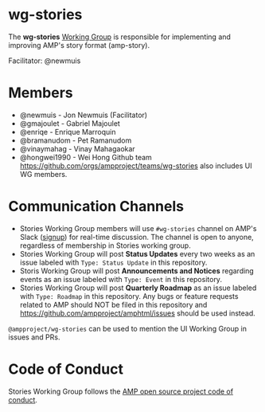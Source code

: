 # wg-stories
The **wg-stories** [Working Group](https://github.com/ampproject/meta/blob/master/GOVERNANCE.md#working-groups) is responsible for implementing and improving AMP's story format (amp-story).

Facilitator: @newmuis

# Members
* @newmuis - Jon Newmuis (Facilitator)
* @gmajoulet - Gabriel Majoulet
* @enriqe - Enrique Marroquin
* @bramanudom - Pet Ramanudom
* @vinaymahag - Vinay Mahagaokar
* @hongwei1990 - Wei Hong
Github team https://github.com/orgs/ampproject/teams/wg-stories also includes UI WG members.

# Communication Channels
* Stories Working Group members will use `#wg-stories` channel on AMP's Slack ([signup](https://docs.google.com/forms/d/e/1FAIpQLSd83J2IZA6cdR6jPwABGsJE8YL4pkypAbKMGgUZZriU7Qu6Tg/viewform?fbzx=4406980310789882877)) for real-time discussion. The channel is open to anyone, regardless of membership in Stories working group.
* Stories Working Group will post **Status Updates** every two weeks as an issue labeled with `Type: Status Update` in this repository.
* Storis Working Group will post **Announcements and Notices** regarding events as an issue labeled with `Type: Event` in this repository.
* Stories Working Group will post **Quarterly Roadmap** as an issue labeled with `Type: Roadmap` in this repository.
Any bugs or feature requests related to AMP should NOT be filed in this repository and https://github.com/ampproject/amphtml/issues should be used instead.

`@ampproject/wg-stories` can be used to mention the UI Working Group in issues and PRs.

# Code of Conduct
Stories Working Group follows the [AMP open source project code of conduct](https://github.com/ampproject/meta/blob/master/CODE_OF_CONDUCT.md).
